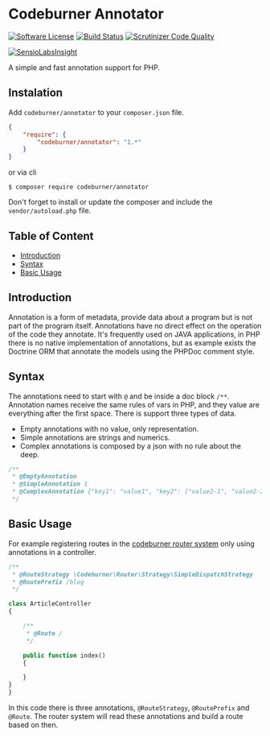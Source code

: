 # Codeburner Annotator

[![Software License](https://img.shields.io/badge/license-MIT-brightgreen.svg)](LICENSE)
[![Build Status](https://travis-ci.org/codeburnerframework/annotator.svg?branch=master)](https://travis-ci.org/codeburnerframework/annotator)
[![Scrutinizer Code Quality](https://scrutinizer-ci.com/g/codeburnerframework/annotator/badges/quality-score.png?b=master)](https://scrutinizer-ci.com/g/codeburnerframework/annotator/?branch=master)

[![SensioLabsInsight](https://insight.sensiolabs.com/projects/bd481c37-a371-4e91-b2ad-546c5d00263c/big.png)](https://insight.sensiolabs.com/projects/bd481c37-a371-4e91-b2ad-546c5d00263c)

A simple and fast annotation support for PHP.

## Instalation
Add `codeburner/annotator` to your `composer.json` file.

```json
{
    "require": {
        "codeburner/annotator": "1.*"
    }
}
```
or via cli
```
$ composer require codeburner/annotator
```

Don't forget to install or update the composer and include the `vendor/autoload.php` file.

## Table of Content

- [Introduction](#introduction)
- [Syntax](#syntax)
- [Basic Usage](#basic-usage)

## Introduction

 Annotation is a form of metadata, provide data about a program but is not part of the program itself. Annotations have no direct effect on the operation of the code they annotate.
 It's frequently used on JAVA applications, in PHP there is no native implementation of annotations, but as example exists the Doctrine ORM that annotate the models using the PHPDoc comment style.

## Syntax

The annotations need to start with `@` and be inside a doc block `/**`. Annotation names receive the same rules of vars in PHP, and they value are everything after the first space. There is support three types of data. 

- Empty annotations with no value, only representation. 
- Simple annotations are strings and numerics.
- Complex annotations is composed by a json with no rule about the deep.

```php
/**
 * @EmptyAnnotation
 * @SimpleAnnotation 1
 * @ComplexAnnotation {"key1": "value1", "key2": ["value2-1", "value2-2"]}
 */
```

## Basic Usage

For example registering routes in the [codeburner router system](https://github.com/codeburnerframework/router) only using annotations in a controller.

```php
/**
 * @RouteStrategy \Codeburner\Router\Strategy\SimpleDispatchStrategy
 * @RoutePrefix /blog
 */

class ArticleController
{

	/**
	 * @Route /
	 */

	public function index()
	{

	}
}
}
```

In this code there is three annotations, `@RouteStrategy`, `@RoutePrefix` and `@Route`. The router system will read these annotations and build a route based on then.
